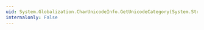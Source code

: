 ```yaml
---
uid: System.Globalization.CharUnicodeInfo.GetUnicodeCategory(System.String,System.Int32)
internalonly: False
---
```

